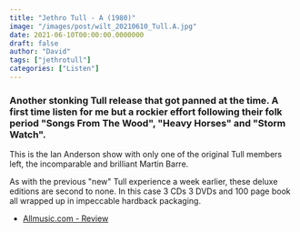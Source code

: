 ```yaml
---
title: "Jethro Tull - A (1980)"
image: "/images/post/wilt_20210610_Tull.A.jpg"
date: 2021-06-10T00:00:00.0000000
draft: false
author: "David"
tags: ["jethrotull"]
categories: ["Listen"]
---
```

### Another stonking Tull release that got panned at the time. A first time listen for me but a rockier effort following their folk period "Songs From The Wood", "Heavy Horses" and "Storm Watch".

 This is the Ian Anderson show with only one of the original Tull members left, the incomparable and brilliant Martin Barre.

 As with the previous "new" Tull experience a week earlier, these deluxe editions are second to none. In this case 3 CDs 3 DVDs and 100 page book all wrapped up in impeccable hardback packaging.

-  [Allmusic.com - Review](https://www.allmusic.com/album/a-mw0000195196)